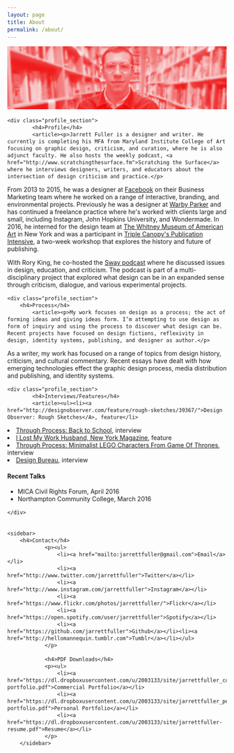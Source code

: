 ```yaml
---
layout: page
title: About
permalink: /about/
---
```


<img class="img-hero" src="/images/portrait.jpg"/>

<div class="profile">
        <div class="text">

    <div class="profile_section">
            <h4>Profile</h4>
            <article><p>Jarrett Fuller is a designer and writer. He currently is completing his MFA from Maryland Institute College of Art focusing on graphic design, criticism, and curation, where he is also adjunct faculty. He also hosts the weekly podcast, <a href="http://www.scratchingthesurface.fm">Scratching the Surface</a> where he interviews designers, writers, and educators about the intersection of design criticism and practice.</p>

<p>From 2013 to 2015, he was a designer at <a href="http://www.facebook.com">Facebook</a> on their Business Marketing team where he worked on a range of interactive, branding, and environmental projects. Previously he was a designer at <a href="http://www.warbyparker.com">Warby Parker</a> and has continued a freelance practice where he's worked with clients large and small, including Instagram, John Hopkins University, and Wondermade. In 2016, he interned for the design team at <a href="http://www.whitney.org">The Whitney Museum of American Art</a> in New York and was a participant in <a href="https://www.canopycanopycanopy.com/education#intensive">Triple Canopy's Publication Intensive</a>, a two-week workshop that explores the history and future of publishing.</p>

<p>With Rory King, he co-hosted the <a href="http://this-is-sway.tumblr.com">Sway podcast</a> where he discussed issues in design, education, and criticism. The podcast is part of a multi-disciplinary project that explored what design can be in an expanded sense through criticism, dialogue, and various experimental projects.</p></article>
            </div>

    <div class="profile_section">
        <h4>Process</h4>
            <article><p>My work focuses on design as a process; the act of forming ideas and giving ideas form. I’m attempting to use design as form of inquiry and using the process to discover what design can be. Recent projects have focused on design fictions, reflexivity in design, identity systems, publishing, and designer as author.</p>

<p>As a writer, my work has focused on a range of topics from design history, criticism, and cultural commentary. Recent essays have dealt with how emerging technologies effect the graphic design process, media distribution and publishing, and identity systems. </p>
</article>
            </div>

    <div class="profile_section">
            <h4>Interviews/Features</h4>
            <article><ul><li><a href="http://designobserver.com/feature/rough-sketches/39367/">Design Observer: Rough Sketches</A>, feature</li>
<li><a href="http://throughprocess.com/archive/2015/12/10/">Through Process: Back to School</A>, interview</li>
<li><a href="http://nymag.com/thecut/2014/11/I-lost-my-work-husband.html">I Lost My Work Husband, New York Magazine</A>, feature</li>
<li><a href="http://throughprocess.com/archive/2014/06/16/">Through Process: Minimalist LEGO Characters From Game Of Thrones</A>, interview</li>
<li><a href="http://www.wearedesignbureau.com/projects/dialogue-jarrett-fuller/">Design Bureau</A>, interview</li>
</ul>
</article>
            </div>

<div class="profile_section">
                <h4>Recent Talks</h4>
            <article><ul><li>MICA Civil Rights Forum, April 2016</li>
<li>Northampton Community College, March 2016</li>
</ul>
</article>
            </div>

    </div>


    <sidebar>
        <h4>Contact</h4>
                <p><ul>
                    <li><a href="mailto:jarrettfuller@gmail.com">Email</a></li>
                    <li><a href="http://www.twitter.com/jarrettfuller">Twitter</a></li>
                    <li><a href="http://www.instagram.com/jarrettfuller">Instagram</a></li>
                    <li><a href="https://www.flickr.com/photos/jarrettfuller/">Flickr</a></li>
                    <li><a href="https://open.spotify.com/user/jarrettfuller">Spotify</a></li>
                    <li><a href="https://github.com/jarrettfuller">Github</a></li><li><a href="http://hellomannequin.tumblr.com">Tumblr</a></li></ul>
                </p>

                <h4>PDF Downloads</h4>
                <p><ul>
                    <li><a href="https://dl.dropboxusercontent.com/u/2003133/site/jarrettfuller_commercial-portfolio.pdf">Commercial Portfolio</a></li>
                    <li><a href="https://dl.dropboxusercontent.com/u/2003133/site/jarrettfuller_personal-portfolio.pdf">Personal Portfolio</a></li>
                    <li><a href="https://dl.dropboxusercontent.com/u/2003133/site/jarrettfuller-resume.pdf">Resume</a></li>
                </p>
        </sidebar>
</div>

<!--
### More Information



### Contact

[email@domain.com](mailto:email@domain.com)-->
